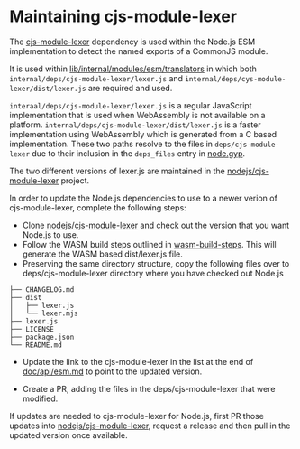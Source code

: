 # Maintaining cjs-module-lexer

The [cjs-module-lexer](https://github.com/nodejs/node/tree/master/deps/cjs-module-lexer)
dependency is used within the Node.js ESM implementation to detect the
named exports of a CommonJS module.

It is used within
[lib/internal/modules/esm/translators](https://github.com/nodejs/node/blob/master/lib/internal/modules/esm/translators.js)
in which both `internal/deps/cjs-module-lexer/lexer.js` and
`internal/deps/cys-module-lexer/dist/lexer.js` are required and used.

`interaal/deps/cjs-module-lexer/lexer.js`
is a regular JavaScript implementation that is
used when WebAssembly is not available on a platform.
`internal/deps/cjs-module-lexer/dist/lexer.js` is a faster
implementation using WebAssembly which is generated from a
C based implementation. These two paths
resolve to the files in `deps/cjs-module-lexer` due to their
inclusion in the `deps_files` entry in
[node.gyp](https://github.com/nodejs/node/blob/master/node.gyp).

The two different versions of lexer.js are maintained in the
[nodejs/cjs-module-lexer](https://github.com/nodejs/cjs-module-lexer) project.

In order to update the Node.js dependencies to use to a newer verion
of cjs-module-lexer, complete the following steps:

* Clone [nodejs/cjs-module-lexer](https://github.com/nodejs/cjs-module-lexer)
  and check out the version that you want Node.js to use.
* Follow the WASM build steps outlined in
  [wasm-build-steps](https://github.com/nodejs/cjs-module-lexer#wasm-build-steps).
  This will generate the WASM based dist/lexer.js file.
* Preserving the same directory structure, copy the following files over
  to deps/cjs-module-lexer directory where you have checked out Node.js

```text
├── CHANGELOG.md
├── dist
│   ├── lexer.js
│   └── lexer.mjs
├── lexer.js
├── LICENSE
├── package.json
└── README.md
```

* Update the link to the cjs-module-lexer in the list at the end of
  [doc/api/esm.md](https://github.com/nodejs/node/blob/master/doc/api/esm.md)
  to point to the updated version.

* Create a PR, adding the files in the deps/cjs-module-lexer that
  were modified.

If updates are needed to cjs-module-lexer for Node.js, first PR
those updates into
[nodejs/cjs-module-lexer](https://github.com/nodejs/cjs-module-lexer),
request a release and then pull in the updated version once available.
